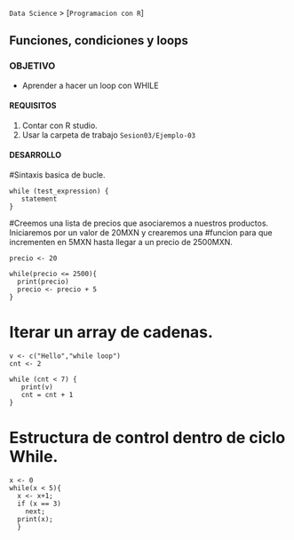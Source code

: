 `Data Science` > [`Programacion con R`]
## Funciones, condiciones y loops

### OBJETIVO
- Aprender a hacer un loop con WHILE 

#### REQUISITOS
1. Contar con R studio.
1. Usar la carpeta de trabajo `Sesion03/Ejemplo-03`

#### DESARROLLO

#Sintaxis basica de bucle.
```{r}
while (test_expression) {
   statement
}
```


#Creemos una lista de precios que asociaremos a nuestros productos. Iniciaremos por un valor de 20MXN y crearemos una #funcion para que incrementen en 5MXN hasta llegar a un precio de 2500MXN. 

```{r}
precio <- 20

while(precio <= 2500){
  print(precio)
  precio <- precio + 5 
}

```


# Iterar un array de cadenas.
```{r}
v <- c("Hello","while loop")
cnt <- 2

while (cnt < 7) {
   print(v)
   cnt = cnt + 1
}
```

# Estructura de control dentro de ciclo While.
```{r}
x <- 0
while(x < 5){
  x <- x+1;
  if (x == 3)
    next; 
  print(x);
  }
  ```
